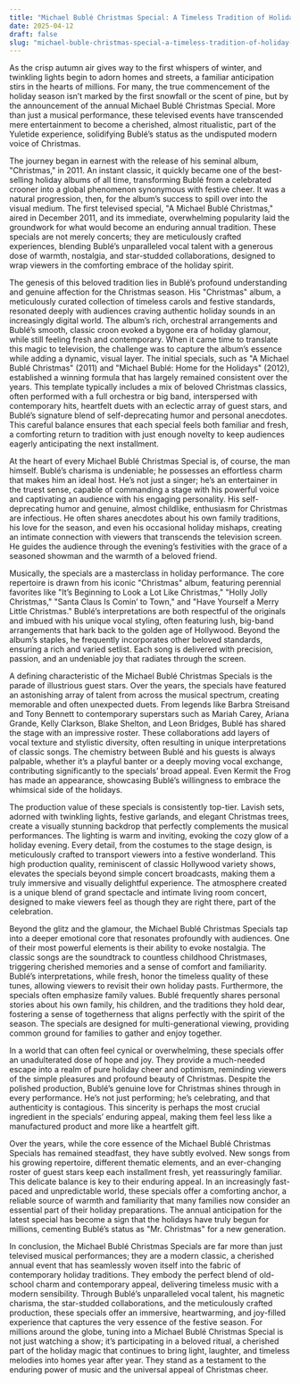 ```yaml
---
title: "Michael Bublé Christmas Special: A Timeless Tradition of Holiday Cheer"
date: 2025-04-12
draft: false
slug: "michael-buble-christmas-special-a-timeless-tradition-of-holiday-cheer" 
---
```


As the crisp autumn air gives way to the first whispers of winter, and twinkling lights begin to adorn homes and streets, a familiar anticipation stirs in the hearts of millions. For many, the true commencement of the holiday season isn’t marked by the first snowfall or the scent of pine, but by the announcement of the annual Michael Bublé Christmas Special. More than just a musical performance, these televised events have transcended mere entertainment to become a cherished, almost ritualistic, part of the Yuletide experience, solidifying Bublé’s status as the undisputed modern voice of Christmas.

The journey began in earnest with the release of his seminal album, "Christmas," in 2011. An instant classic, it quickly became one of the best-selling holiday albums of all time, transforming Bublé from a celebrated crooner into a global phenomenon synonymous with festive cheer. It was a natural progression, then, for the album’s success to spill over into the visual medium. The first televised special, "A Michael Bublé Christmas," aired in December 2011, and its immediate, overwhelming popularity laid the groundwork for what would become an enduring annual tradition. These specials are not merely concerts; they are meticulously crafted experiences, blending Bublé’s unparalleled vocal talent with a generous dose of warmth, nostalgia, and star-studded collaborations, designed to wrap viewers in the comforting embrace of the holiday spirit.

The genesis of this beloved tradition lies in Bublé’s profound understanding and genuine affection for the Christmas season. His "Christmas" album, a meticulously curated collection of timeless carols and festive standards, resonated deeply with audiences craving authentic holiday sounds in an increasingly digital world. The album’s rich, orchestral arrangements and Bublé’s smooth, classic croon evoked a bygone era of holiday glamour, while still feeling fresh and contemporary. When it came time to translate this magic to television, the challenge was to capture the album’s essence while adding a dynamic, visual layer. The initial specials, such as "A Michael Bublé Christmas" (2011) and "Michael Bublé: Home for the Holidays" (2012), established a winning formula that has largely remained consistent over the years. This template typically includes a mix of beloved Christmas classics, often performed with a full orchestra or big band, interspersed with contemporary hits, heartfelt duets with an eclectic array of guest stars, and Bublé’s signature blend of self-deprecating humor and personal anecdotes. This careful balance ensures that each special feels both familiar and fresh, a comforting return to tradition with just enough novelty to keep audiences eagerly anticipating the next installment.

At the heart of every Michael Bublé Christmas Special is, of course, the man himself. Bublé’s charisma is undeniable; he possesses an effortless charm that makes him an ideal host. He’s not just a singer; he’s an entertainer in the truest sense, capable of commanding a stage with his powerful voice and captivating an audience with his engaging personality. His self-deprecating humor and genuine, almost childlike, enthusiasm for Christmas are infectious. He often shares anecdotes about his own family traditions, his love for the season, and even his occasional holiday mishaps, creating an intimate connection with viewers that transcends the television screen. He guides the audience through the evening’s festivities with the grace of a seasoned showman and the warmth of a beloved friend.

Musically, the specials are a masterclass in holiday performance. The core repertoire is drawn from his iconic "Christmas" album, featuring perennial favorites like "It’s Beginning to Look a Lot Like Christmas," "Holly Jolly Christmas," "Santa Claus Is Comin’ to Town," and "Have Yourself a Merry Little Christmas." Bublé’s interpretations are both respectful of the originals and imbued with his unique vocal styling, often featuring lush, big-band arrangements that hark back to the golden age of Hollywood. Beyond the album’s staples, he frequently incorporates other beloved standards, ensuring a rich and varied setlist. Each song is delivered with precision, passion, and an undeniable joy that radiates through the screen.

A defining characteristic of the Michael Bublé Christmas Specials is the parade of illustrious guest stars. Over the years, the specials have featured an astonishing array of talent from across the musical spectrum, creating memorable and often unexpected duets. From legends like Barbra Streisand and Tony Bennett to contemporary superstars such as Mariah Carey, Ariana Grande, Kelly Clarkson, Blake Shelton, and Leon Bridges, Bublé has shared the stage with an impressive roster. These collaborations add layers of vocal texture and stylistic diversity, often resulting in unique interpretations of classic songs. The chemistry between Bublé and his guests is always palpable, whether it’s a playful banter or a deeply moving vocal exchange, contributing significantly to the specials’ broad appeal. Even Kermit the Frog has made an appearance, showcasing Bublé’s willingness to embrace the whimsical side of the holidays.

The production value of these specials is consistently top-tier. Lavish sets, adorned with twinkling lights, festive garlands, and elegant Christmas trees, create a visually stunning backdrop that perfectly complements the musical performances. The lighting is warm and inviting, evoking the cozy glow of a holiday evening. Every detail, from the costumes to the stage design, is meticulously crafted to transport viewers into a festive wonderland. This high production quality, reminiscent of classic Hollywood variety shows, elevates the specials beyond simple concert broadcasts, making them a truly immersive and visually delightful experience. The atmosphere created is a unique blend of grand spectacle and intimate living room concert, designed to make viewers feel as though they are right there, part of the celebration.

Beyond the glitz and the glamour, the Michael Bublé Christmas Specials tap into a deeper emotional core that resonates profoundly with audiences. One of their most powerful elements is their ability to evoke nostalgia. The classic songs are the soundtrack to countless childhood Christmases, triggering cherished memories and a sense of comfort and familiarity. Bublé’s interpretations, while fresh, honor the timeless quality of these tunes, allowing viewers to revisit their own holiday pasts. Furthermore, the specials often emphasize family values. Bublé frequently shares personal stories about his own family, his children, and the traditions they hold dear, fostering a sense of togetherness that aligns perfectly with the spirit of the season. The specials are designed for multi-generational viewing, providing common ground for families to gather and enjoy together.

In a world that can often feel cynical or overwhelming, these specials offer an unadulterated dose of hope and joy. They provide a much-needed escape into a realm of pure holiday cheer and optimism, reminding viewers of the simple pleasures and profound beauty of Christmas. Despite the polished production, Bublé’s genuine love for Christmas shines through in every performance. He’s not just performing; he’s celebrating, and that authenticity is contagious. This sincerity is perhaps the most crucial ingredient in the specials’ enduring appeal, making them feel less like a manufactured product and more like a heartfelt gift.

Over the years, while the core essence of the Michael Bublé Christmas Specials has remained steadfast, they have subtly evolved. New songs from his growing repertoire, different thematic elements, and an ever-changing roster of guest stars keep each installment fresh, yet reassuringly familiar. This delicate balance is key to their enduring appeal. In an increasingly fast-paced and unpredictable world, these specials offer a comforting anchor, a reliable source of warmth and familiarity that many families now consider an essential part of their holiday preparations. The annual anticipation for the latest special has become a sign that the holidays have truly begun for millions, cementing Bublé’s status as "Mr. Christmas" for a new generation.

In conclusion, the Michael Bublé Christmas Specials are far more than just televised musical performances; they are a modern classic, a cherished annual event that has seamlessly woven itself into the fabric of contemporary holiday traditions. They embody the perfect blend of old-school charm and contemporary appeal, delivering timeless music with a modern sensibility. Through Bublé’s unparalleled vocal talent, his magnetic charisma, the star-studded collaborations, and the meticulously crafted production, these specials offer an immersive, heartwarming, and joy-filled experience that captures the very essence of the festive season. For millions around the globe, tuning into a Michael Bublé Christmas Special is not just watching a show; it’s participating in a beloved ritual, a cherished part of the holiday magic that continues to bring light, laughter, and timeless melodies into homes year after year. They stand as a testament to the enduring power of music and the universal appeal of Christmas cheer.